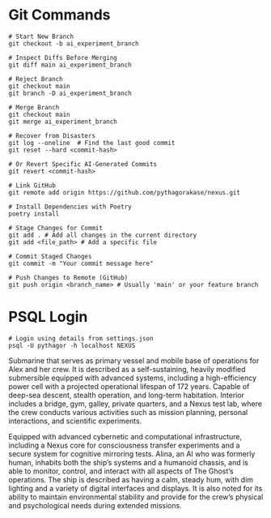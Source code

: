# Git Commands

```
# Start New Branch
git checkout -b ai_experiment_branch

# Inspect Diffs Before Merging
git diff main ai_experiment_branch

# Reject Branch
git checkout main
git branch -D ai_experiment_branch

# Merge Branch
git checkout main
git merge ai_experiment_branch

# Recover from Disasters
git log --oneline  # Find the last good commit
git reset --hard <commit-hash>

# Or Revert Specific AI-Generated Commits
git revert <commit-hash>

# Link GitHub
git remote add origin https://github.com/pythagorakase/nexus.git

# Install Dependencies with Poetry
poetry install

# Stage Changes for Commit
git add . # Add all changes in the current directory
git add <file_path> # Add a specific file

# Commit Staged Changes
git commit -m "Your commit message here"

# Push Changes to Remote (GitHub)
git push origin <branch_name> # Usually 'main' or your feature branch
```

# PSQL Login

```
# Login using details from settings.json
psql -U pythagor -h localhost NEXUS

```


Submarine that serves as primary vessel and mobile base of operations for Alex and her crew. It is described as a self-sustaining, heavily modified submersible equipped with advanced systems, including a high-efficiency power cell with a projected operational lifespan of 172 years. Capable of deep-sea descent, stealth operation, and long-term habitation. Interior includes a bridge, gym, galley, private quarters, and a Nexus test lab, where the crew conducts various activities such as mission planning, personal interactions, and scientific experiments.

Equipped with advanced cybernetic and computational infrastructure, including a Nexus core for consciousness transfer experiments and a secure system for cognitive mirroring tests. Alina, an AI who was formerly human, inhabits both the ship’s systems and a humanoid chassis, and is able to monitor, control, and interact with all aspects of The Ghost’s operations. The ship is described as having a calm, steady hum, with dim lighting and a variety of digital interfaces and displays. It is also noted for its ability to maintain environmental stability and provide for the crew’s physical and psychological needs during extended missions.
